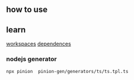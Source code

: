 ## how to use
## learn
[workspaces](https://www.cnblogs.com/wp-leonard/p/17903768.html)
[dependences](https://juejin.cn/post/7135795969370619918)
### nodejs generator
`npx pinion  pinion-gen/generators/ts/ts.tpl.ts`
